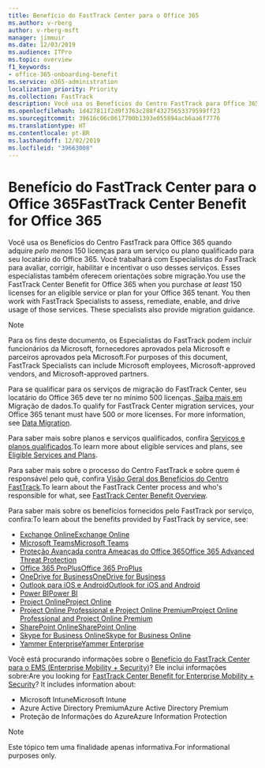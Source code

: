 ```yaml
---
title: Benefício do FastTrack Center para o Office 365
ms.author: v-rberg
author: v-rberg-msft
manager: jimmuir
ms.date: 12/03/2019
ms.audience: ITPro
ms.topic: overview
f1_keywords:
- office-365-onboarding-benefit
ms.service: o365-administration
localization_priority: Priority
ms.collection: FastTrack
description: Você usa os Benefícios do Centro FastTrack para Office 365 quando adquire pelo menos 150 licenças para um serviço ou plano qualificado para seu locatário do Office 365. Você trabalhará com Especialistas do FastTrack para avaliar, corrigir, habilitar e incentivar o uso desses serviços. Esses especialistas também oferecem orientações sobre migração.
ms.openlocfilehash: 1d427811f2d9f3763c288f43275653379599ff23
ms.sourcegitcommit: 39616c06c0617700b1393e055894acb6aa6f7776
ms.translationtype: HT
ms.contentlocale: pt-BR
ms.lasthandoff: 12/02/2019
ms.locfileid: "39663008"
---
```

# <a name="fasttrack-center-benefit-for-office-365"></a><span data-ttu-id="3bde5-105">Benefício do FastTrack Center para o Office 365</span><span class="sxs-lookup"><span data-stu-id="3bde5-105">FastTrack Center Benefit for Office 365</span></span>

<span data-ttu-id="3bde5-p102">Você usa os Benefícios do Centro FastTrack para Office 365 quando adquire *pelo menos* 150 licenças para um serviço ou plano qualificado para seu locatário do Office 365. Você trabalhará com Especialistas do FastTrack para avaliar, corrigir, habilitar e incentivar o uso desses serviços. Esses especialistas também oferecem orientações sobre migração.</span><span class="sxs-lookup"><span data-stu-id="3bde5-p102">You use the FastTrack Center Benefit for Office 365 when you purchase  *at least*  150 licenses for an eligible service or plan for your Office 365 tenant. You then work with FastTrack Specialists to assess, remediate, enable, and drive usage of those services. These specialists also provide migration guidance.</span></span> 
  
> [!NOTE]
> <span data-ttu-id="3bde5-109">Para os fins deste documento, os Especialistas do FastTrack podem incluir funcionários da Microsoft, fornecedores aprovados pela Microsoft e parceiros aprovados pela Microsoft.</span><span class="sxs-lookup"><span data-stu-id="3bde5-109">For purposes of this document, FastTrack Specialists can include Microsoft employees, Microsoft-approved vendors, and Microsoft-approved partners.</span></span> 
  
<span data-ttu-id="3bde5-p103">Para se qualificar para os serviços de migração do FastTrack Center, seu locatário do Office 365 deve ter no mínimo 500 licenças.[ Saiba mais em ](O365-data-migration.md)Migração de dados.</span><span class="sxs-lookup"><span data-stu-id="3bde5-p103">To qualify for FastTrack Center migration services, your Office 365 tenant must have 500 or more licenses. For more information, see [Data Migration](O365-data-migration.md).</span></span>
  
<span data-ttu-id="3bde5-112">Para saber mais sobre planos e serviços qualificados, confira [Serviços e planos qualificados](M365-eligible-services-and-plans.md).</span><span class="sxs-lookup"><span data-stu-id="3bde5-112">To learn more about eligible services and plans, see [Eligible Services and Plans](M365-eligible-services-and-plans.md).</span></span>
  
<span data-ttu-id="3bde5-113">Para saber mais sobre o processo do Centro FastTrack e sobre quem é responsável pelo quê, confira [Visão Geral dos Benefícios do Centro FastTrack](O365-fasttrack-benefit-overview.md).</span><span class="sxs-lookup"><span data-stu-id="3bde5-113">To learn about the FastTrack Center process and who's responsible for what, see [FastTrack Center Benefit Overview](O365-fasttrack-benefit-overview.md).</span></span>

<span data-ttu-id="3bde5-114">Para saber mais sobre os benefícios fornecidos pelo FastTrack por serviço, confira:</span><span class="sxs-lookup"><span data-stu-id="3bde5-114">To learn about the benefits provided by FastTrack by service, see:</span></span>

- [<span data-ttu-id="3bde5-115">Exchange Online</span><span class="sxs-lookup"><span data-stu-id="3bde5-115">Exchange Online</span></span>](O365-fasttrack-responsibilities.md#exchange-online)
- [<span data-ttu-id="3bde5-116">Microsoft Teams</span><span class="sxs-lookup"><span data-stu-id="3bde5-116">Microsoft Teams</span></span>](O365-fasttrack-responsibilities.md#microsoft-teams)
- [<span data-ttu-id="3bde5-117">Proteção Avançada contra Ameaças do Office 365</span><span class="sxs-lookup"><span data-stu-id="3bde5-117">Office 365 Advanced Threat Protection</span></span>](O365-fasttrack-responsibilities.md#office-365-advanced-threat-protection)
- [<span data-ttu-id="3bde5-118">Office 365 ProPlus</span><span class="sxs-lookup"><span data-stu-id="3bde5-118">Office 365 ProPlus</span></span>](O365-fasttrack-responsibilities.md#office-365-proplus)
- [<span data-ttu-id="3bde5-119">OneDrive for Business</span><span class="sxs-lookup"><span data-stu-id="3bde5-119">OneDrive for Business</span></span>](O365-fasttrack-responsibilities.md#onedrive-for-business)
- [<span data-ttu-id="3bde5-120">Outlook para iOS e Android</span><span class="sxs-lookup"><span data-stu-id="3bde5-120">Outlook for iOS and Android</span></span>](O365-fasttrack-responsibilities.md#outlook-for-ios-and-android)
- [<span data-ttu-id="3bde5-121">Power BI</span><span class="sxs-lookup"><span data-stu-id="3bde5-121">Power BI</span></span>](O365-fasttrack-responsibilities.md#power-bi)
- [<span data-ttu-id="3bde5-122">Project Online</span><span class="sxs-lookup"><span data-stu-id="3bde5-122">Project Online</span></span>](O365-fasttrack-responsibilities.md#project-online)
- [<span data-ttu-id="3bde5-123">Project Online Professional e Project Online Premium</span><span class="sxs-lookup"><span data-stu-id="3bde5-123">Project Online Professional and Project Online Premium</span></span>](O365-fasttrack-responsibilities.md#project-online-professional-and-project-online-premium)
- [<span data-ttu-id="3bde5-124">SharePoint Online</span><span class="sxs-lookup"><span data-stu-id="3bde5-124">SharePoint Online</span></span>](O365-fasttrack-responsibilities.md#sharepoint-online)
- [<span data-ttu-id="3bde5-125">Skype for Business Online</span><span class="sxs-lookup"><span data-stu-id="3bde5-125">Skype for Business Online</span></span>](O365-fasttrack-responsibilities.md#skype-for-business-online)
- [<span data-ttu-id="3bde5-126">Yammer Enterprise</span><span class="sxs-lookup"><span data-stu-id="3bde5-126">Yammer Enterprise</span></span>](O365-fasttrack-responsibilities.md#yammer-enterprise)
  
<span data-ttu-id="3bde5-p104">Você está procurando informações sobre o [Benefício do FastTrack Center para o EMS (Enterprise Mobility + Security)](EMS-fasttrack-benefit-for-EMS.md)? Ele inclui informações sobre:</span><span class="sxs-lookup"><span data-stu-id="3bde5-p104">Are you looking for [FastTrack Center Benefit for Enterprise Mobility + Security](EMS-fasttrack-benefit-for-EMS.md)? It includes information about:</span></span>
  
- <span data-ttu-id="3bde5-129">Microsoft Intune</span><span class="sxs-lookup"><span data-stu-id="3bde5-129">Microsoft Intune</span></span>    
- <span data-ttu-id="3bde5-130">Azure Active Directory Premium</span><span class="sxs-lookup"><span data-stu-id="3bde5-130">Azure Active Directory Premium</span></span> 
- <span data-ttu-id="3bde5-131">Proteção de Informações do Azure</span><span class="sxs-lookup"><span data-stu-id="3bde5-131">Azure Information Protection</span></span>
    
> [!NOTE]
> <span data-ttu-id="3bde5-132">Este tópico tem uma finalidade apenas informativa.</span><span class="sxs-lookup"><span data-stu-id="3bde5-132">For informational purposes only.</span></span> 
